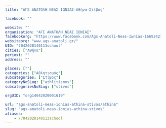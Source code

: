 ```yaml
---
title: "ΑΓΣ ΑΝΑΤΟΛΗ ΝΕΑΣ ΙΩΝΙΑΣ-Αθήνα-Στίβος"

facebook: ""

website: ""
organisation: "ΑΓΣ ΑΝΑΤΟΛΗ ΝΕΑΣ ΙΩΝΙΑΣ"
facebookorg: "https://www.facebook.com/Ags-Anatoli-Neas-Iwnias-1669242730028653/"
websiteorg: "www.ags-anatoli.gr/"
UID: "7042020140113school"
cities: ["Αθήνα"]
perioxi: ""
address: ""

places: [""]
categories: ["Αθλητισμός"]
subcategories: ["Στίβος"]
categoryNoSLug: ["athlitismos"]
subcategoriesNoSLug: ["stivos"]

orgUID: "org14042020001619"

url: "ags-anatoli-neas-ionias-athina-stivos/athina"
slug: "ags-anatoli-neas-ionias-athina-stivos"
aliases:
    - /7042020140113school
---
```






